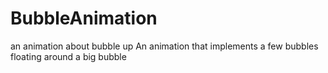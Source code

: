 # BubbleAnimation
an animation about bubble up
An animation that implements a few bubbles floating around a big bubble 
